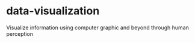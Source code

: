 # data-visualization
Visualize information using computer graphic and beyond through human perception
